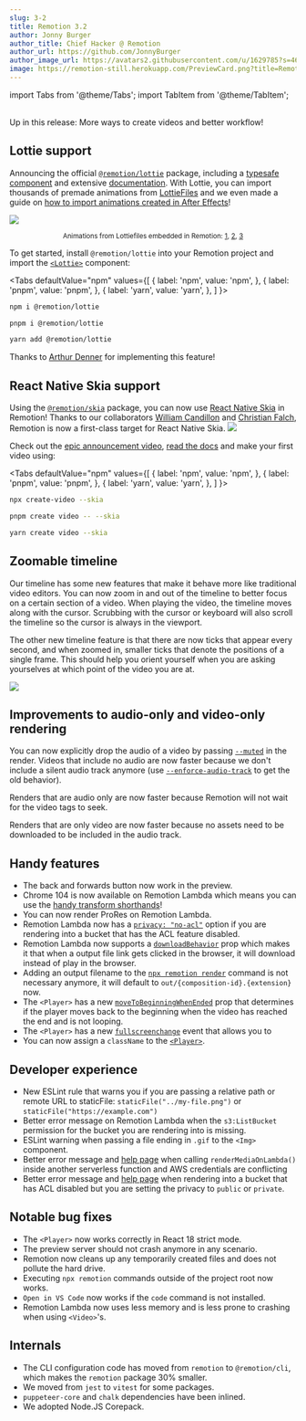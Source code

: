 ```yaml
---
slug: 3-2
title: Remotion 3.2
author: Jonny Burger
author_title: Chief Hacker @ Remotion
author_url: https://github.com/JonnyBurger
author_image_url: https://avatars2.githubusercontent.com/u/1629785?s=460&u=12eb94da6070d00fc924761ce06e3a428d01b7e9&v=4
image: https://remotion-still.herokuapp.com/PreviewCard.png?title=Remotion%203.2&description=Lottie,%20Skia,%20zoomable%20timeline,%20muted%20renders,%20stability%20and%20speed
---
```


import Tabs from '@theme/Tabs';
import TabItem from '@theme/TabItem';

<br/>
Up in this release: More ways to create videos and better workflow!

## Lottie support

Announcing the official [`@remotion/lottie`](/docs/lottie) package, including a [typesafe component](/docs/lottie/lottie) and extensive [documentation](/docs/lottie).
With Lottie, you can import thousands of premade animations from [LottieFiles](/docs/lottie/lottiefiles) and we even made a guide on [how to import animations created in After Effects](/docs/lottie/after-effects)!

<img src="/img/lottie.gif"/>
<p align="center"><sub>Animations from Lottiefiles embedded in Remotion: <a href="https://lottiefiles.com/106683-gold">1</a>, <a href="https://lottiefiles.com/112208-smiling-face-with-halo">2</a>, <a href="https://lottiefiles.com/111529-rocket">3</a></sub></p>

To get started, install `@remotion/lottie` into your Remotion project and import the [`<Lottie>`](/docs/lottie) component:

<Tabs
defaultValue="npm"
values={[
{ label: 'npm', value: 'npm', },
{ label: 'pnpm', value: 'pnpm', },
{ label: 'yarn', value: 'yarn', },
]
}>
<TabItem value="npm">

```bash
npm i @remotion/lottie
```

  </TabItem>

  <TabItem value="pnpm">

```bash
pnpm i @remotion/lottie
```

  </TabItem>
  <TabItem value="yarn">

```bash
yarn add @remotion/lottie
```

  </TabItem>

</Tabs>

Thanks to [Arthur Denner](https://github.com/arthurdenner) for implementing this feature!

## React Native Skia support

Using the [`@remotion/skia`](/docs/skia) package, you can now use [React Native Skia](https://shopify.github.io/react-native-skia/) in Remotion! Thanks to our collaborators [William Candillon](https://youtube.com/wcandillon) and [Christian Falch](https://twitter.com/chrfalch), Remotion is now a first-class target for React Native Skia.
<img src="/img/skia.gif" />

Check out the [epic announcement video](https://www.youtube.com/watch?v=uvLQ5f3KDXk&t=24s), [read the docs](/docs/skia) and make your first video using:

<Tabs
defaultValue="npm"
values={[
{ label: 'npm', value: 'npm', },
{ label: 'pnpm', value: 'pnpm', },
{ label: 'yarn', value: 'yarn', },
]
}>
<TabItem value="npm">

```bash
npx create-video --skia
```

  </TabItem>

  <TabItem value="pnpm">

```bash
pnpm create video -- --skia
```

  </TabItem>
  <TabItem value="yarn">

```bash
yarn create video --skia
```

  </TabItem>

</Tabs>

## Zoomable timeline

Our timeline has some new features that make it behave more like traditional video editors. You can now zoom in and out of the timeline to better focus on a certain section of a video. When playing the video, the timeline moves along with the cursor. Scrubbing with the cursor or keyboard will also scroll the timeline so the cursor is always in the viewport.

The other new timeline feature is that there are now ticks that appear every second, and when zoomed in, smaller ticks that denote the positions of a single frame. This should help you orient yourself when you are asking yourselves at which point of the video you are at.

<img src="/img/scroll-timeline.gif"/>

## Improvements to audio-only and video-only rendering

You can now explicitly drop the audio of a video by passing [`--muted`](/docs/cli/render#--muted) in the render. Videos that include no audio are now faster because we don't include a silent audio track anymore (use [`--enforce-audio-track`](/docs/cli/render#--enforce-audio-track) to get the old behavior).

Renders that are audio only are now faster because Remotion will not wait for the video tags to seek.

Renders that are only video are now faster because no assets need to be downloaded to be included in the audio track.

## Handy features

- The back and forwards button now work in the preview.
- Chrome 104 is now available on Remotion Lambda which means you can use the [handy transform shorthands](https://twitter.com/JNYBGR/status/1555055938008223744)!
- You can now render ProRes on Remotion Lambda.
- Remotion Lambda now has a [`privacy: "no-acl"`](/docs/lambda/rendermediaonlambda#privacy) option if you are rendering into a bucket that has the ACL feature disabled.
- Remotion Lambda now supports a [`downloadBehavior`](/docs/lambda/rendermediaonlambda#downloadbehavior) prop which makes it that when a output file link gets clicked in the browser, it will download instead of play in the browser.
- Adding an output filename to the [`npx remotion render`](/docs/cli/render) command is not necessary anymore, it will default to `out/{composition-id}.{extension}` now.
- The `<Player>` has a new [`moveToBeginningWhenEnded`](/docs/player/player#movetobeginningwhenended) prop that determines if the player moves back to the beginning when the video has reached the end and is not looping.
- The `<Player>` has a new [`fullscreenchange`](/docs/player/player#fullscreenchange) event that allows you to
- You can now assign a `className` to the [`<Player>`](/docs/player/player).

## Developer experience

- New ESLint rule that warns you if you are passing a relative path or remote URL to staticFile: `staticFile("../my-file.png")` or `staticFile("https://example.com")`
- Better error message on Remotion Lambda when the `s3:ListBucket` permission for the bucket you are rendering into is missing.
- ESLint warning when passing a file ending in `.gif` to the `<Img>` component.
- Better error message and [help page](/docs/lambda/troubleshooting/unrecognizedclientexception) when calling `renderMediaOnLambda()` inside another serverless function and AWS credentials are conflicting
- Better error message and [help page](/docs/lambda/troubleshooting/bucket-disallows-acl) when rendering into a bucket that has ACL disabled but you are setting the privacy to `public` or `private`.

## Notable bug fixes

- The `<Player>` now works correctly in React 18 strict mode.
- The preview server should not crash anymore in any scenario.
- Remotion now cleans up any temporarily created files and does not pollute the hard drive.
- Executing `npx remotion` commands outside of the project root now works.
- `Open in VS Code` now works if the `code` command is not installed.
- Remotion Lambda now uses less memory and is less prone to crashing when using `<Video>`'s.

## Internals

- The CLI configuration code has moved from `remotion` to `@remotion/cli`, which makes the `remotion` package 30% smaller.
- We moved from `jest` to `vitest` for some packages.
- `puppeteer-core` and `chalk` dependencies have been inlined.
- We adopted Node.JS Corepack.
